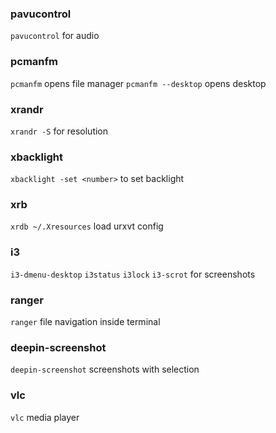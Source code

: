 ### pavucontrol
`pavucontrol` for audio

### pcmanfm 
`pcmanfm` opens file manager
`pcmanfm --desktop` opens desktop

### xrandr
`xrandr -S` for resolution

### xbacklight
`xbacklight -set <number>` to set backlight

### xrb
`xrdb ~/.Xresources` load urxvt config

### i3
`i3-dmenu-desktop`
`i3status`
`i3lock`
`i3-scrot` for screenshots

### ranger
`ranger` file navigation inside terminal

### deepin-screenshot
`deepin-screenshot` screenshots with selection

### vlc
`vlc` media player
